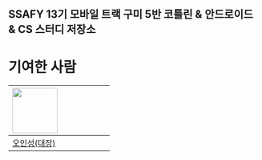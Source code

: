## SSAFY 13기 모바일 트랙 구미 5반 코틀린 & 안드로이드 & CS 스터디 저장소

# 기여한 사람
| <a href="https://github.com/ois0886"><img src="https://avatars.githubusercontent.com/u/58154638?v=4" width="90" height="90"></a> |  |  |  |  |  |  |
| ----- | ----- | ----- | ----- | ----- | ----- | ----- |
| [오인성(대장)](https://github.com/ois0886) |  |  |  |  |  |  |
